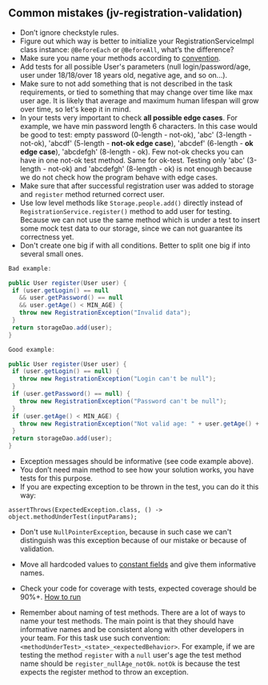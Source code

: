 ## Common mistakes (jv-registration-validation)

* Don’t ignore checkstyle rules.
* Figure out which way is better to initialize your RegistrationServiceImpl class instance: `@BeforeEach` or `@BeforeAll`, what’s the difference?
* Make sure you name your methods according to [convention](https://google.github.io/styleguide/javaguide.html#s5.2.3-method-names).
* Add tests for all possible User's parameters (null login/password/age, user under 18/18/over 18 years old, negative age, and so on...).
* Make sure to not add something that is not described in the task requirements, or tied to something that may change over time like max user age. It is likely that average and maximum human lifespan will grow over time, so let's keep it in mind.
* In your tests very important to check **all possible edge cases**. For example, we have min password length 6 characters. 
In this case would be good to test: empty password (0-length - not-ok), 'abc' (3-length - not-ok), 'abcdf' (5-length - **not-ok edge case**), 
'abcdef' (6-length - **ok edge case**), 'abcdefgh' (8-length - ok). Few not-ok checks you can have in one not-ok test method. Same for ok-test.
Testing only 'abc' (3-length - not-ok) and 'abcdefgh' (8-length - ok) is not enough because we do not check how the program behave with edge cases.
* Make sure that after successful registration user was added to storage and `register` method returned correct user.
* Use low level methods like `Storage.people.add()` directly instead of `RegistrationService.register()` method to add user for testing. Because we can not use the same method which is under a test to insert some mock test data to our storage, since we can not guarantee its correctness yet.
* Don't create one big if with all conditions. Better to split one big if into several small ones.

```java 
Bad example:

public User register(User user) {
 if (user.getLogin() == null 
   && user.getPassword() == null
   && user.getAge() < MIN_AGE) {
   throw new RegistrationException("Invalid data");
 }
 return storageDao.add(user);
}
```

```java 
Good example:

public User register(User user) {
 if (user.getLogin() == null) {
   throw new RegistrationException("Login can't be null");
 }
 if (user.getPassword() == null) {
   throw new RegistrationException("Password can't be null");
 }
 if (user.getAge() < MIN_AGE) {
   throw new RegistrationException("Not valid age: " + user.getAge() + ". Min allowed age is " + MIN_AGE);
 }
 return storageDao.add(user);
}
```
* Exception messages should be informative (see code example above).
* You don’t need main method to see how your solution works, you have tests for this purpose.
* If you are expecting exception to be thrown in the test, you can do it this way:
```
assertThrows(ExpectedException.class, () -> object.methodUnderTest(inputParams);
```
* Don't use `NullPointerException`, because in such case we can't distinguish was this exception because of our mistake or because of validation.

* Move all hardcoded values to [constant fields](https://mate-academy.github.io/style-guides/java/java.html#s5.2.4-constant-names) and give them informative names.

* Check your code for coverage with tests, expected coverage should be 90%+. [How to run](https://www.jetbrains.com/help/idea/running-test-with-coverage.html#run-config-with-coverage)

* Remember about naming of test methods.
  There are a lot of ways to name your test methods. The main point is that 
  they should have informative names and be consistent along with other developers in your team. 
  For this task use such convention: `<methodUnderTest>_<state>_<expectedBehavior>`. 
  For example, if we are testing the method `register` with a `null` user's age 
  the test method name should be `register_nullAge_notOk`. `notOk` is because 
  the test expects the register method to throw an exception.